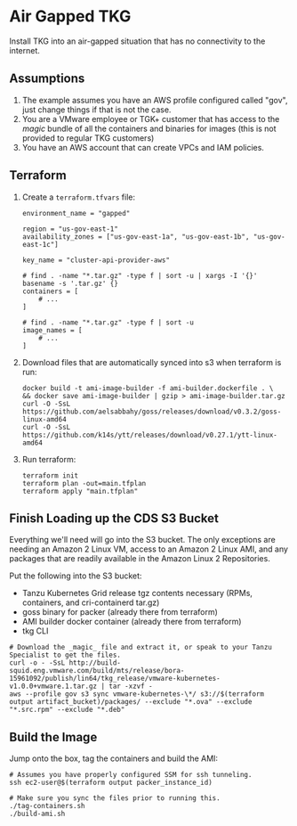 # Air Gapped TKG

Install TKG into an air-gapped situation that has no connectivity to the internet.

## Assumptions

1. The example assumes you have an AWS profile configured called "gov", just change things if that is not the case.
1. You are a VMware employee or TGK+ customer that has access to the _magic_ bundle of all the containers and binaries for images (this is not provided to regular TKG customers)
1. You have an AWS account that can create VPCs and IAM policies.

## Terraform

1. Create a `terraform.tfvars` file:
    ```
    environment_name = "gapped"

    region = "us-gov-east-1"
    availability_zones = ["us-gov-east-1a", "us-gov-east-1b", "us-gov-east-1c"]

    key_name = "cluster-api-provider-aws"

    # find . -name "*.tar.gz" -type f | sort -u | xargs -I '{}' basename -s '.tar.gz' {}
    containers = [
        # ...
    ]

    # find . -name "*.tar.gz" -type f | sort -u
    image_names = [
        # ...
    ]
    ```
1. Download files that are automatically synced into s3 when terraform is run:
    ```shell
    docker build -t ami-image-builder -f ami-builder.dockerfile . \
    && docker save ami-image-builder | gzip > ami-image-builder.tar.gz
    curl -O -SsL https://github.com/aelsabbahy/goss/releases/download/v0.3.2/goss-linux-amd64
    curl -O -SsL https://github.com/k14s/ytt/releases/download/v0.27.1/ytt-linux-amd64
    ```
1. Run terraform:
    ```shell
    terraform init
    terraform plan -out=main.tfplan
    terraform apply "main.tfplan"
    ```

## Finish Loading up the CDS S3 Bucket

Everything we'll need will go into the S3 bucket.  The only exceptions are needing an Amazon 2 Linux VM, access to an Amazon 2 Linux AMI, and any packages that are readily available in the Amazon Linux 2 Repositories.

Put the following into the S3 bucket:
 * Tanzu Kubernetes Grid release tgz contents necessary (RPMs, containers, and cri-containerd tar.gz)
 * goss binary for packer (already there from terraform)
 * AMI builder docker container (already there from terraform)
 * tkg CLI

```shell
# Download the _magic_ file and extract it, or speak to your Tanzu Specialist to get the files.
curl -o - -SsL http://build-squid.eng.vmware.com/build/mts/release/bora-15961092/publish/lin64/tkg_release/vmware-kubernetes-v1.0.0+vmware.1.tar.gz | tar -xzvf -
aws --profile gov s3 sync vmware-kubernetes-\*/ s3://$(terraform output artifact_bucket)/packages/ --exclude "*.ova" --exclude "*.src.rpm" --exclude "*.deb"
```

## Build the Image

Jump onto the box, tag the containers and build the AMI:

```shell
# Assumes you have properly configured SSM for ssh tunneling.
ssh ec2-user@$(terraform output packer_instance_id)
```

```shell
# Make sure you sync the files prior to running this.
./tag-containers.sh
./build-ami.sh
```

